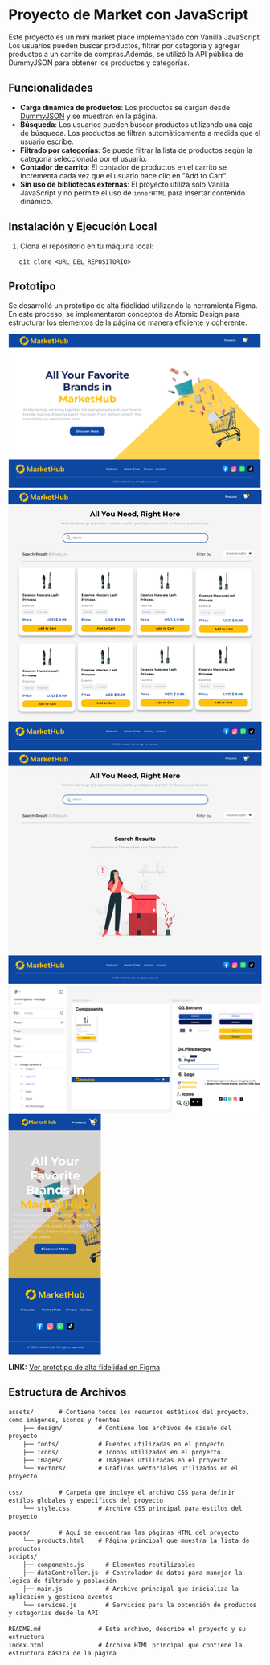 # Proyecto de Market con JavaScript

Este proyecto es un mini market place implementado con Vanilla JavaScript. Los usuarios pueden buscar productos, filtrar por categoría y agregar productos a un carrito de compras.Además, se utilizó la API pública de DummyJSON para obtener los productos y categorías.

## Funcionalidades

- **Carga dinámica de productos**: Los productos se cargan desde [DummyJSON](https://dummyjson.com/docs/products#products-all) y se muestran en la página.
- **Búsqueda**: Los usuarios pueden buscar productos utilizando una caja de búsqueda. Los productos se filtran automáticamente a medida que el usuario escribe.
- **Filtrado por categorías**: Se puede filtrar la lista de productos según la categoría seleccionada por el usuario.
- **Contador de carrito**: El contador de productos en el carrito se incrementa cada vez que el usuario hace clic en "Add to Cart".
- **Sin uso de bibliotecas externas**: El proyecto utiliza solo Vanilla JavaScript y no permite el uso de `innerHTML` para insertar contenido dinámico.

## Instalación y Ejecución Local

1. Clona el repositorio en tu máquina local:
   
```
   git clone <URL_DEL_REPOSITORIO>
  ```


## Prototipo

Se desarrolló un prototipo de alta fidelidad utilizando la herramienta Figma. En este proceso, se implementaron conceptos de Atomic Design para estructurar los elementos de la página de manera eficiente y coherente.

![Desktop-Home](./assets/design/Desktop-Home.png)
![Desktop-products](./assets/design/Desktop-products.png)
![Desktop-Home](./assets/design/Desktop-products-not-found.png)
![Figma-elements](./assets/design/figma-elements.png)
![Desktop-Home-mobile](./assets/design/Desktop-Home-mobile.PNG)

**LINK:** [Ver prototipo de alta fidelidad en Figma](https://www.figma.com/proto/TMCcAkrrzbQA4suediBIO3/marketplace-webapp?node-id=2-14&node-type=frame&t=dXskumLnmc50er9v-0&scaling=min-zoom&content-scaling=fixed&page-id=2%3A2)

## Estructura de Archivos

```
assets/       # Contiene todos los recursos estáticos del proyecto, como imágenes, iconos y fuentes
    ├── design/          # Contiene los archivos de diseño del proyecto
    ├── fonts/           # Fuentes utilizadas en el proyecto
    ├── icons/           # Iconos utilizados en el proyecto
    ├── images/          # Imágenes utilizadas en el proyecto
    └── vectors/         # Gráficos vectoriales utilizados en el proyecto

css/          # Carpeta que incluye el archivo CSS para definir estilos globales y específicos del proyecto
    └── style.css        # Archivo CSS principal para estilos del proyecto

pages/        # Aquí se encuentran las páginas HTML del proyecto
    └── products.html    # Página principal que muestra la lista de productos
scripts/
    ├── components.js      # Elementos reutilizables
    ├── dataController.js  # Controlador de datos para manejar la lógica de filtrado y población
    ├── main.js            # Archivo principal que inicializa la aplicación y gestiona eventos
    └── services.js        # Servicios para la obtención de productos y categorías desde la API

README.md                # Este archivo, describe el proyecto y su estructura
index.html               # Archivo HTML principal que contiene la estructura básica de la página
```
